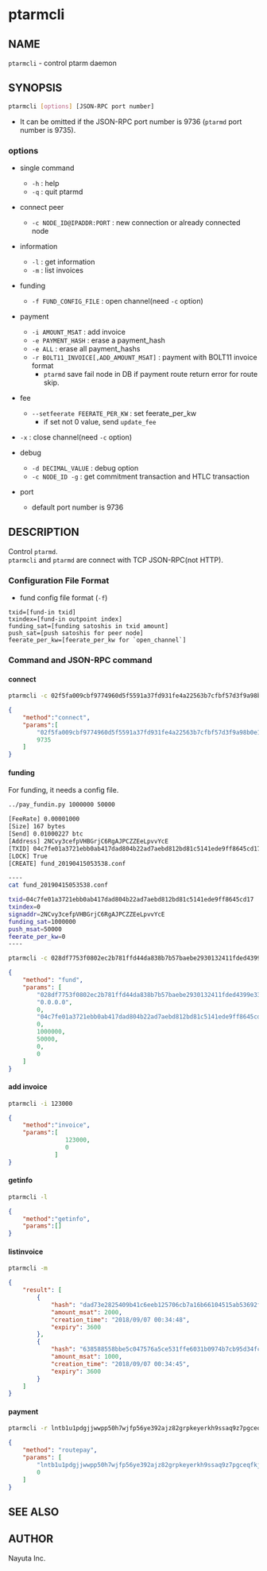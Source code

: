 # ptarmcli

## NAME

`ptarmcli` - control ptarm daemon

## SYNOPSIS

```bash
ptarmcli [options] [JSON-RPC port number]
```

* It can be omitted if the JSON-RPC port number is 9736 (`ptarmd` port number is 9735).

### options

* single command
  * `-h` : help
  * `-q` : quit ptarmd

* connect peer
  * `-c NODE_ID@IPADDR:PORT` : new connection or already connected node

* information
  * `-l` : get information
  * `-m` : list invoices

* funding
  * `-f FUND_CONFIG_FILE` : open channel(need `-c` option)

* payment
  * `-i AMOUNT_MSAT` : add invoice
  * `-e PAYMENT_HASH` : erase a payment_hash
  * `-e ALL` : erase all payment_hashs
  * `-r BOLT11_INVOICE[,ADD_AMOUNT_MSAT]`  : payment with BOLT11 invoice format
    * `ptarmd` save fail node in DB if payment route return error for route skip.

* fee
  * `--setfeerate FEERATE_PER_KW` : set feerate_per_kw
    * if set not 0 value, send `update_fee`

* `-x` : close channel(need `-c` option)

* debug
  * `-d DECIMAL_VALUE` : debug option
  * `-c NODE_ID -g` : get commitment transaction and HTLC transaction

* port
  * default port number is 9736

## DESCRIPTION

Control `ptarmd`.  
`ptarmcli` and `ptarmd` are connect with TCP JSON-RPC(not HTTP).

### Configuration File Format

* fund config file format (`-f`)

```text
txid=[fund-in txid]
txindex=[fund-in outpoint index]
funding_sat=[funding satoshis in txid amount]
push_sat=[push satoshis for peer node]
feerate_per_kw=[feerate_per_kw for `open_channel`]
```

### Command and JSON-RPC command

#### connect

```bash
ptarmcli -c 02f5fa009cbf9774960d5f5591a37fd931fe4a22563b7cfbf57d3f9a98b0e11882@127.0.0.1:9735
```

```json
{
    "method":"connect",
    "params":[
        "02f5fa009cbf9774960d5f5591a37fd931fe4a22563b7cfbf57d3f9a98b0e11882","127.0.0.1",
        9735
    ]
}
```

#### funding
For funding, it needs a config file.

```bash
../pay_fundin.py 1000000 50000 

[FeeRate] 0.00001000
[Size] 167 bytes
[Send] 0.01000227 btc
[Address] 2NCvy3cefpVHBGrjC6RgAJPCZZEeLpvvYcE
[TXID] 04c7fe01a3721ebb0ab417dad804b22ad7aebd812bd81c5141ede9ff8645cd17
[LOCK] True
[CREATE] fund_20190415053538.conf

----
cat fund_20190415053538.conf

txid=04c7fe01a3721ebb0ab417dad804b22ad7aebd812bd81c5141ede9ff8645cd17
txindex=0
signaddr=2NCvy3cefpVHBGrjC6RgAJPCZZEeLpvvYcE
funding_sat=1000000
push_msat=50000
feerate_per_kw=0
----

ptarmcli -c 028df7753f0802ec2b781ffd44da838b7b57baebe2930132411fded4399e33bf58 -f fund_20190415053538.conf

```

```json
{
    "method": "fund",
    "params": [
        "028df7753f0802ec2b781ffd44da838b7b57baebe2930132411fded4399e33bf58",
        "0.0.0.0",
        0,
        "04c7fe01a3721ebb0ab417dad804b22ad7aebd812bd81c5141ede9ff8645cd17",
        0,
        1000000,
        50000,
        0,
        0
    ]
}
```

#### add invoice

```bash
ptarmcli -i 123000
```

```json
{
    "method":"invoice",
    "params":[ 
                123000,
                0
             ]
}
```

#### getinfo

```bash
ptarmcli -l
```

```json
{
    "method":"getinfo",
    "params":[]
}
```

#### listinvoice

```bash
ptarmcli -m
```

```json
{
    "result": [
        {
            "hash": "dad73e2825409b41c6eeb125706cb7a16b66104515ab53692fffedf2248663be",
            "amount_msat": 2000,
            "creation_time": "2018/09/07 00:34:48",
            "expiry": 3600
        },
        {
            "hash": "638588558bbe5c047576a5ce531ffe6031b0974b7cb95d34fcffc9336bc2bed1",
            "amount_msat": 1000,
            "creation_time": "2018/09/07 00:34:45",
            "expiry": 3600
        }
    ]
}
```

#### payment

```bash
ptarmcli -r lntb1u1pdgjjwwpp50h7wjfp56ye392ajz82grpkeyerkh9ssaq9z7pgceqfkj8enugvqdyu0v3xgg36yffx2ctyypqhyarfvdkx2w3qfa6xsetjypcxcctrv4ejqar0yp6x2um5ypehqetwv35kueeqwdhjytpzdy3r5g3h8p3kzepcve3z6dekxgcz6dpnxgmj6wfexycz6ef4vgur2dmrvcmxzdtzyf7scqzysq5h93u4m2mcmn0yy4dr7rlwdnt57s9777rduwjnr6my0acf23wdnk8quh5ewyw4t6gmqd05lwlpp57uzvljjcc2sm2vwzxsy40adyfqqgv3djj
```

```json
{
    "method": "routepay",
    "params": [
        "lntb1u1pdgjjwwpp50h7wjfp56ye392ajz82grpkeyerkh9ssaq9z7pgceqfkj8enugvqdyu0v3xgg36yffx2ctyypqhyarfvdkx2w3qfa6xsetjypcxcctrv4ejqar0yp6x2um5ypehqetwv35kueeqwdhjytpzdy3r5g3h8p3kzepcve3z6dekxgcz6dpnxgmj6wfexycz6ef4vgur2dmrvcmxzdtzyf7scqzysq5h93u4m2mcmn0yy4dr7rlwdnt57s9777rduwjnr6my0acf23wdnk8quh5ewyw4t6gmqd05lwlpp57uzvljjcc2sm2vwzxsy40adyfqqgv3djj",
        0
    ]
}
```

## SEE ALSO

## AUTHOR

Nayuta Inc.